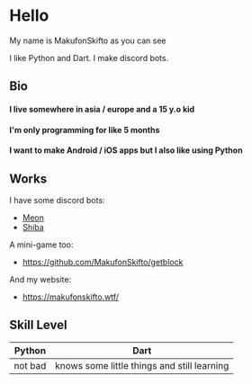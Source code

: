 # Hello

My name is MakufonSkifto as you can see

I like Python and Dart. I make discord bots.

## Bio

#### I live somewhere in asia / europe and a 15 y.o kid
#### I'm only programming for like 5 months
#### I want to make Android / iOS apps but I also like using Python

## Works
I have some discord bots:
* [Meon](https://top.gg/bot/713066005911568424)
* [Shiba](https://top.gg/bot/718769183885754380)

A mini-game too:
* https://github.com/MakufonSkifto/getblock

And my website:
* https://makufonskifto.wtf/

## Skill Level
| Python        | Dart                                        |
| ------------- |---------------------------------------------|
| not bad       | knows some little things and still learning |


